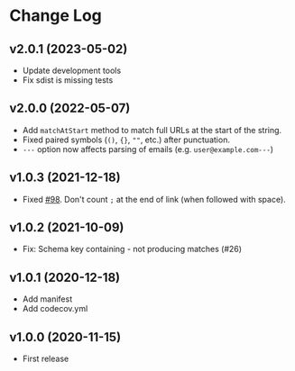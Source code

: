# Change Log

## v2.0.1 (2023-05-02)

- Update development tools
- Fix sdist is missing tests

## v2.0.0 (2022-05-07)

- Add `matchAtStart` method to match full URLs at the start of the string.
- Fixed paired symbols (`()`, `{}`, `""`, etc.) after punctuation.
- `---` option now affects parsing of emails  (e.g. `user@example.com---`)

## v1.0.3 (2021-12-18)

- Fixed [#98](https://github.com/markdown-it/linkify-it/issues/98). Don't count `;` at the end of link (when followed with space).

## v1.0.2 (2021-10-09)

- Fix: Schema key containing - not producing matches (#26)

## v1.0.1 (2020-12-18)

- Add manifest
- Add codecov.yml

## v1.0.0 (2020-11-15)

- First release
